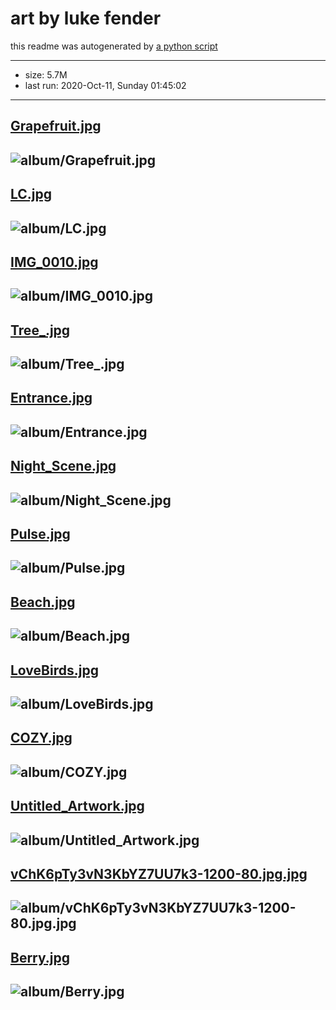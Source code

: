 
# art by luke fender
this readme was autogenerated by [a python script](make_readme.py)

---------------
    
 - size: 5.7M
 - last run: 2020-Oct-11, Sunday 01:45:02
---------------
## [Grapefruit.jpg](https://raw.githubusercontent.com/lfender6445/art/master/album/Grapefruit.jpg)
![album/Grapefruit.jpg](album/Grapefruit.jpg)
---------------
## [LC.jpg](https://raw.githubusercontent.com/lfender6445/art/master/album/LC.jpg)
![album/LC.jpg](album/LC.jpg)
---------------
## [IMG_0010.jpg](https://raw.githubusercontent.com/lfender6445/art/master/album/IMG_0010.jpg)
![album/IMG_0010.jpg](album/IMG_0010.jpg)
---------------
## [Tree_.jpg](https://raw.githubusercontent.com/lfender6445/art/master/album/Tree_.jpg)
![album/Tree_.jpg](album/Tree_.jpg)
---------------
## [Entrance.jpg](https://raw.githubusercontent.com/lfender6445/art/master/album/Entrance.jpg)
![album/Entrance.jpg](album/Entrance.jpg)
---------------
## [Night_Scene.jpg](https://raw.githubusercontent.com/lfender6445/art/master/album/Night_Scene.jpg)
![album/Night_Scene.jpg](album/Night_Scene.jpg)
---------------
## [Pulse.jpg](https://raw.githubusercontent.com/lfender6445/art/master/album/Pulse.jpg)
![album/Pulse.jpg](album/Pulse.jpg)
---------------
## [Beach.jpg](https://raw.githubusercontent.com/lfender6445/art/master/album/Beach.jpg)
![album/Beach.jpg](album/Beach.jpg)
---------------
## [LoveBirds.jpg](https://raw.githubusercontent.com/lfender6445/art/master/album/LoveBirds.jpg)
![album/LoveBirds.jpg](album/LoveBirds.jpg)
---------------
## [COZY.jpg](https://raw.githubusercontent.com/lfender6445/art/master/album/COZY.jpg)
![album/COZY.jpg](album/COZY.jpg)
---------------
## [Untitled_Artwork.jpg](https://raw.githubusercontent.com/lfender6445/art/master/album/Untitled_Artwork.jpg)
![album/Untitled_Artwork.jpg](album/Untitled_Artwork.jpg)
---------------
## [vChK6pTy3vN3KbYZ7UU7k3-1200-80.jpg.jpg](https://raw.githubusercontent.com/lfender6445/art/master/album/vChK6pTy3vN3KbYZ7UU7k3-1200-80.jpg.jpg)
![album/vChK6pTy3vN3KbYZ7UU7k3-1200-80.jpg.jpg](album/vChK6pTy3vN3KbYZ7UU7k3-1200-80.jpg.jpg)
---------------
## [Berry.jpg](https://raw.githubusercontent.com/lfender6445/art/master/album/Berry.jpg)
![album/Berry.jpg](album/Berry.jpg)
---------------